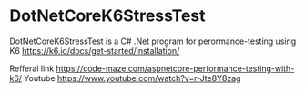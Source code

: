  # DotNetCoreK6StressTest
DotNetCoreK6StressTest is a C# .Net program for perormance-testing using K6 https://k6.io/docs/get-started/installation/

Refferal link https://code-maze.com/aspnetcore-performance-testing-with-k6/
Youtube https://www.youtube.com/watch?v=r-Jte8Y8zag